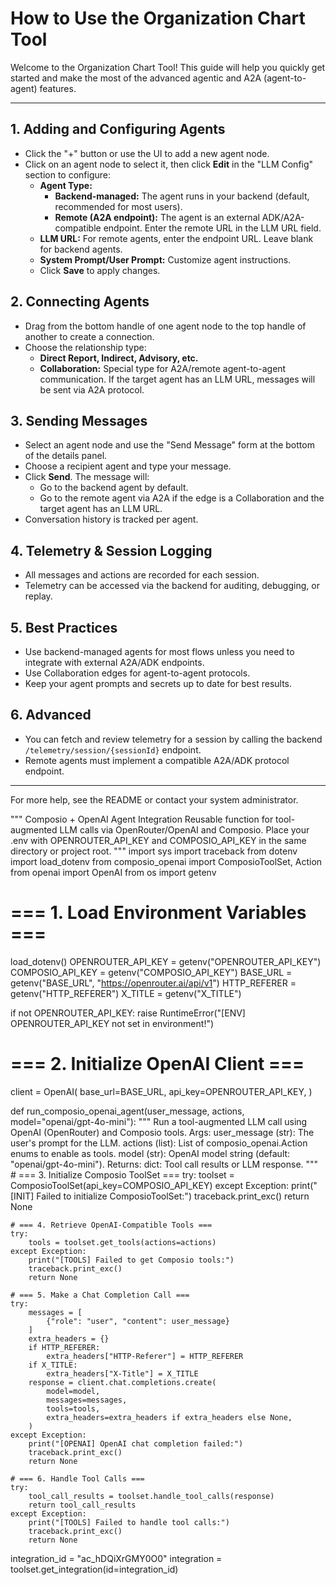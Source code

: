 # How to Use the Organization Chart Tool

Welcome to the Organization Chart Tool! This guide will help you quickly get started and make the most of the advanced agentic and A2A (agent-to-agent) features.

---

## 1. **Adding and Configuring Agents**
- Click the "+" button or use the UI to add a new agent node.
- Click on an agent node to select it, then click **Edit** in the "LLM Config" section to configure:
  - **Agent Type:**
    - **Backend-managed:** The agent runs in your backend (default, recommended for most users).
    - **Remote (A2A endpoint):** The agent is an external ADK/A2A-compatible endpoint. Enter the remote URL in the LLM URL field.
  - **LLM URL:** For remote agents, enter the endpoint URL. Leave blank for backend agents.
  - **System Prompt/User Prompt:** Customize agent instructions.
  - Click **Save** to apply changes.

## 2. **Connecting Agents**
- Drag from the bottom handle of one agent node to the top handle of another to create a connection.
- Choose the relationship type:
  - **Direct Report, Indirect, Advisory, etc.**
  - **Collaboration:** Special type for A2A/remote agent-to-agent communication. If the target agent has an LLM URL, messages will be sent via A2A protocol.

## 3. **Sending Messages**
- Select an agent node and use the "Send Message" form at the bottom of the details panel.
- Choose a recipient agent and type your message.
- Click **Send**. The message will:
  - Go to the backend agent by default.
  - Go to the remote agent via A2A if the edge is a Collaboration and the target agent has an LLM URL.
- Conversation history is tracked per agent.

## 4. **Telemetry & Session Logging**
- All messages and actions are recorded for each session.
- Telemetry can be accessed via the backend for auditing, debugging, or replay.

## 5. **Best Practices**
- Use backend-managed agents for most flows unless you need to integrate with external A2A/ADK endpoints.
- Use Collaboration edges for agent-to-agent protocols.
- Keep your agent prompts and secrets up to date for best results.

## 6. **Advanced**
- You can fetch and review telemetry for a session by calling the backend `/telemetry/session/{sessionId}` endpoint.
- Remote agents must implement a compatible A2A/ADK protocol endpoint.

---

For more help, see the README or contact your system administrator.


"""
Composio + OpenAI Agent Integration
Reusable function for tool-augmented LLM calls via OpenRouter/OpenAI and Composio.
Place your .env with OPENROUTER_API_KEY and COMPOSIO_API_KEY in the same directory or project root.
"""
import sys
import traceback
from dotenv import load_dotenv
from composio_openai import ComposioToolSet, Action
from openai import OpenAI
from os import getenv

# === 1. Load Environment Variables ===
load_dotenv()
OPENROUTER_API_KEY = getenv("OPENROUTER_API_KEY")
COMPOSIO_API_KEY = getenv("COMPOSIO_API_KEY")
BASE_URL = getenv("BASE_URL", "https://openrouter.ai/api/v1")
HTTP_REFERER = getenv("HTTP_REFERER")
X_TITLE = getenv("X_TITLE")

if not OPENROUTER_API_KEY:
    raise RuntimeError("[ENV] OPENROUTER_API_KEY not set in environment!")

# === 2. Initialize OpenAI Client ===
client = OpenAI(
    base_url=BASE_URL,
    api_key=OPENROUTER_API_KEY,
)

def run_composio_openai_agent(user_message, actions, model="openai/gpt-4o-mini"):
    """
    Run a tool-augmented LLM call using OpenAI (OpenRouter) and Composio tools.
    Args:
        user_message (str): The user's prompt for the LLM.
        actions (list): List of composio_openai.Action enums to enable as tools.
        model (str): OpenAI model string (default: "openai/gpt-4o-mini").
    Returns:
        dict: Tool call results or LLM response.
    """
    # === 3. Initialize Composio ToolSet ===
    try:
        toolset = ComposioToolSet(api_key=COMPOSIO_API_KEY)
    except Exception:
        print("[INIT] Failed to initialize ComposioToolSet:")
        traceback.print_exc()
        return None

    # === 4. Retrieve OpenAI-Compatible Tools ===
    try:
        tools = toolset.get_tools(actions=actions)
    except Exception:
        print("[TOOLS] Failed to get Composio tools:")
        traceback.print_exc()
        return None

    # === 5. Make a Chat Completion Call ===
    try:
        messages = [
            {"role": "user", "content": user_message}
        ]
        extra_headers = {}
        if HTTP_REFERER:
            extra_headers["HTTP-Referer"] = HTTP_REFERER
        if X_TITLE:
            extra_headers["X-Title"] = X_TITLE
        response = client.chat.completions.create(
            model=model,
            messages=messages,
            tools=tools,
            extra_headers=extra_headers if extra_headers else None,
        )
    except Exception:
        print("[OPENAI] OpenAI chat completion failed:")
        traceback.print_exc()
        return None

    # === 6. Handle Tool Calls ===
    try:
        tool_call_results = toolset.handle_tool_calls(response)
        return tool_call_results
    except Exception:
        print("[TOOLS] Failed to handle tool calls:")
        traceback.print_exc()
        return None


integration_id = "ac_hDQiXrGMY0O0"
integration = toolset.get_integration(id=integration_id)
